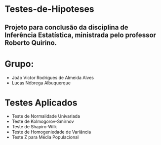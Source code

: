 # Testes-de-Hipoteses
## Projeto para conclusão da disciplina de Inferência Estatística, ministrada pelo professor Roberto Quirino.

# Grupo:
- João Victor Rodrigues de Almeida Alves
- Lucas Nóbrega Albuquerque

# Testes Aplicados
- Teste de Normalidade Univariada
- Teste de Kolmogorov-Smirnov
- Teste de Shapiro-Wilk
- Teste de Homogeniedade de Variância
- Teste Z para Média Populacional

